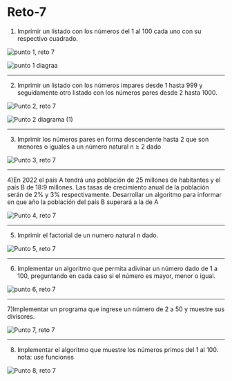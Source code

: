 # Reto-7

1) Imprimir un listado con los números del 1 al 100 cada uno con su respectivo cuadrado.

![punto 1, reto 7](https://user-images.githubusercontent.com/124641609/227823048-587494d0-c963-47df-8b1a-473adaf7a301.JPG)

![punto 1 diagraa](https://user-images.githubusercontent.com/124641609/228108648-cbb4c0f7-832d-433c-8cfc-cceedd2ea9cb.jpg)


---

2) Imprimir un listado con los números impares desde 1 hasta 999 y seguidamente otro listado con los números pares desde 2 hasta 1000.


![Punto 2, reto 7](https://user-images.githubusercontent.com/124641609/227821129-b33d9fcf-c50d-45fd-bf20-7e5da7713711.JPG)

![Punto 2 diagrama (1)](https://user-images.githubusercontent.com/124641609/228109610-5a57fd94-23d9-4c7c-b855-583ed0cb68bf.jpg)


---

3) Imprimir los números pares en forma descendente hasta 2 que son menores o iguales a un número natural n ≥ 2 dado

![Punto 3, reto 7](https://user-images.githubusercontent.com/124641609/227827576-275c1292-5569-4f7e-b80b-c8093ae7ff80.JPG)


---

4)En 2022 el país A tendrá una población de 25 millones de habitantes y el país B de 18:9 millones. Las tasas de crecimiento anual de la población serán de 2% y 3% respectivamente. Desarrollar un algoritmo para informar en que año la población del país B superará a la de A 

![Punto 4, reto 7](https://user-images.githubusercontent.com/124641609/227837370-3f40f7e3-ad45-44df-98fd-d592d6a0dcab.JPG)


---

5) Imprimir el factorial de un numero natural n dado.

![Punto 5, reto 7](https://user-images.githubusercontent.com/124641609/227838759-e0848456-dd38-4e15-bea4-e00a0c035dba.JPG)


---

6) Implementar un algoritmo que permita adivinar un número dado de 1 a 100, preguntando en cada caso si el número es mayor, menor o igual.

![punto 6, reto 7](https://user-images.githubusercontent.com/124641609/228098339-676033d9-5aad-4274-9cc8-e06bf4035d13.JPG)



---

7)Implementar un programa que ingrese un número de 2 a 50 y muestre sus divisores.


![Punto 7, reto 7](https://user-images.githubusercontent.com/124641609/228097424-920c8f90-c32d-48f1-8616-e298ae3abc02.JPG)



---

8) Implementar el algoritmo que muestre los números primos del 1 al 100. nota: use funciones

![Punto 8, reto 7](https://user-images.githubusercontent.com/124641609/227840749-2f5e76af-ce2f-42b3-bbb8-625cf5ef65dd.JPG)


